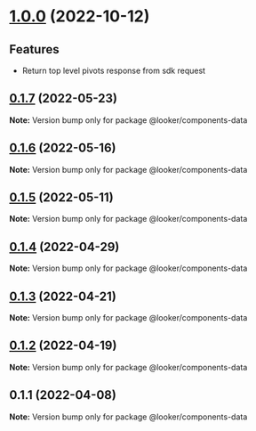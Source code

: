 # [1.0.0](https://github.com/looker-open-source/components/compare/22.16.0...1.0.0) (2022-10-12)

## Features

* Return top level pivots response from sdk request

## [0.1.7](https://github.com/looker-open-source/components/compare/@looker/components-data@0.1.6...@looker/components-data@0.1.7) (2022-05-23)

**Note:** Version bump only for package @looker/components-data





## [0.1.6](https://github.com/looker-open-source/components/compare/@looker/components-data@0.1.5...@looker/components-data@0.1.6) (2022-05-16)

**Note:** Version bump only for package @looker/components-data





## [0.1.5](https://github.com/looker-open-source/components/compare/@looker/components-data@0.1.4...@looker/components-data@0.1.5) (2022-05-11)

**Note:** Version bump only for package @looker/components-data





## [0.1.4](https://github.com/looker-open-source/components/compare/@looker/components-data@0.1.3...@looker/components-data@0.1.4) (2022-04-29)

**Note:** Version bump only for package @looker/components-data





## [0.1.3](https://github.com/looker-open-source/components/compare/@looker/components-data@0.1.2...@looker/components-data@0.1.3) (2022-04-21)

**Note:** Version bump only for package @looker/components-data





## [0.1.2](https://github.com/looker-open-source/components/compare/@looker/components-data@0.1.1...@looker/components-data@0.1.2) (2022-04-19)

**Note:** Version bump only for package @looker/components-data





## 0.1.1 (2022-04-08)

**Note:** Version bump only for package @looker/components-data